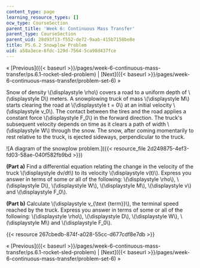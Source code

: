 ```yaml
---
content_type: page
learning_resource_types: []
ocw_type: CourseSection
parent_title: 'Week 6: Continuous Mass Transfer'
parent_type: CourseSection
parent_uid: 28d93f13-f552-de72-9aab-415b7158be8e
title: PS.6.2 Snowplow Problem
uid: a58a3ece-6fdc-129d-7564-5ca98d437fce
---
```


« [Previous]({{< baseurl >}}/pages/week-6-continuous-mass-transfer/ps.6.1-rocket-sled-problem) | [Next]({{< baseurl >}}/pages/week-6-continuous-mass-transfer/problem-set-6) »

Snow of density \\(\\displaystyle \\rho\\) covers a road to a uniform depth of \\(\\displaystyle D\\) meters. A snowplowing truck of mass \\(\\displaystyle M\\) starts clearing the road at \\(\\displaystyle t = 0\\) at an initial velocity \\(\\displaystyle v\_0\\). The contact between the tires and the road applies a constant force \\(\\displaystyle F\_0\\) in the forward direction. The truck's subsequent velocity depends on time as it clears a path of width \\(\\displaystyle W\\) through the snow. The snow, after coming momentarily to rest relative to the truck, is ejected sideways, perpendicular to the truck.

![A diagram of the snowplow problem.]({{< resource_file 2d249875-4ef3-fd03-58ae-040f582fb9bd >}})

**(Part a)** Find a differential equation relating the change in the velocity of the truck \\(\\displaystyle dv/dt\\) to its velocity \\(\\displaystyle v(t)\\). Express you answer in terms of some or all of the following: \\(\\displaystyle \\rho\\), \\(\\displaystyle D\\), \\(\\displaystyle W\\), \\(\\displaystyle M\\), \\(\\displaystyle v\\) and \\(\\displaystyle F\_0\\).

**(Part b)** Calculate \\(\\displaystyle v\_{\\text {term}}\\), the terminal speed reached by the truck. Express you answer in terms of some or all of the following: \\(\\displaystyle \\rho\\), \\(\\displaystyle D\\), \\(\\displaystyle W\\), \\(\\displaystyle M\\) and \\(\\displaystyle F\_0\\).

{{< resource 267cbedb-874f-a028-55cc-d677cdf8e7db >}}

« [Previous]({{< baseurl >}}/pages/week-6-continuous-mass-transfer/ps.6.1-rocket-sled-problem) | [Next]({{< baseurl >}}/pages/week-6-continuous-mass-transfer/problem-set-6) »